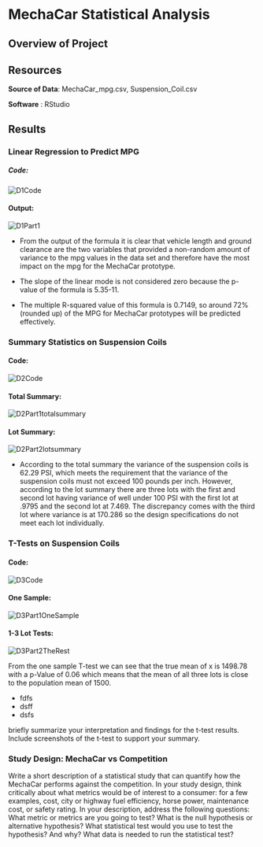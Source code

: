 # MechaCar Statistical Analysis

## Overview of Project

## Resources

**Source of Data**: MechaCar_mpg.csv, Suspension_Coil.csv

**Software** : RStudio




## Results

### Linear Regression to Predict MPG

##### Code:
![D1Code](https://user-images.githubusercontent.com/82983000/128601180-22b32e26-c6a1-4ec5-b0c6-dccfff11a633.png)

#### Output: 
![D1Part1](https://user-images.githubusercontent.com/82983000/128601196-93afa870-6cba-4cd1-b349-fdecc006d48d.png)


- From the output of the formula it is clear that vehicle length and ground clearance are the two variables that provided a non-random amount of variance to the mpg values in the data set and therefore have the most impact on the mpg for the MechaCar prototype. 

- The slope of the linear mode is not considered zero because the p-value of the formula is 5.35-11.

- The multiple R-squared value of this formula is 0.7149, so around 72% (rounded up) of the MPG for MechaCar prototypes will be predicted effectively. 

### Summary Statistics on Suspension Coils

#### Code: 
![D2Code](https://user-images.githubusercontent.com/82983000/128601646-2106b9b8-1f4d-4c18-b5be-ada7655985fc.png)

#### Total Summary:
![D2Part1totalsummary](https://user-images.githubusercontent.com/82983000/128601662-6004cdc6-8bd5-468a-805a-eaba449815b5.png)


#### Lot Summary: 
![D2Part2lotsummary](https://user-images.githubusercontent.com/82983000/128601665-36785b01-6b20-46c8-84ca-2e7009f15d73.png)

- According to the total summary the variance of the suspension coils is 62.29 PSI, which meets the requirement that the variance of the suspension coils must not exceed 100 pounds per inch. However, according to the lot summary there are three lots with the first and second lot having variance of well under 100 PSI with the first lot at  .9795 and the second lot at 7.469. The discrepancy comes with the third lot where variance is at 170.286 so the design specifications do not meet each lot individually. 



### T-Tests on Suspension Coils


#### Code: 
![D3Code](https://user-images.githubusercontent.com/82983000/128602034-06528031-b722-4146-ad08-ff4354007559.png)


#### One Sample: 

![D3Part1OneSample](https://user-images.githubusercontent.com/82983000/128602046-9019fa1c-5a24-4fb7-b0c0-188f51149967.png)


#### 1-3 Lot Tests: 

![D3Part2TheRest](https://user-images.githubusercontent.com/82983000/128602062-bc9aa52e-2763-4a9f-9bb3-8b632e752ff9.png)

From the one sample T-test we can see that the true mean of x is 1498.78 with a p-Value of 0.06 which means that the mean of all three lots is close to the population mean of 1500. 

- fdfs
- dsff
- dsfs


briefly summarize your interpretation and findings for the t-test results. Include screenshots of the t-test to support your summary.


### Study Design: MechaCar vs Competition

Write a short description of a statistical study that can quantify how the MechaCar performs against the competition. In your study design, think critically about what metrics would be of interest to a consumer: for a few examples, cost, city or highway fuel efficiency, horse power, maintenance cost, or safety rating.
In your description, address the following questions:
What metric or metrics are you going to test?
What is the null hypothesis or alternative hypothesis?
What statistical test would you use to test the hypothesis? And why?
What data is needed to run the statistical test?



